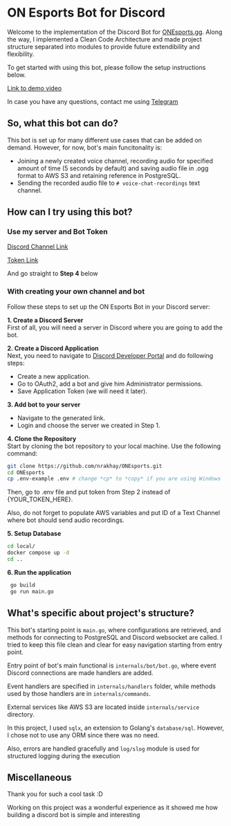 # ON Esports Bot for Discord

Welcome to the implementation of the Discord Bot for [ONEsports.gg](https://onesports.gg/). Along the way, I implemented a Clean Code Architecture and made project structure separated into modules to provide future extendibility and flexibility.

To get started with using this bot, please follow the setup instructions below. 

[Link to demo video](https://drive.google.com/file/d/1LsYwvCO_901C-MB-a2tjYXspZa19JVie/view?usp=sharing)

In case you have any questions, contact me using [Telegram](https://t.me/nouraleee)

## So, what this bot can do?
This bot is set up for many different use cases that can be added on demand. However, for now, bot's main funcitonality is:

- Joining a newly created voice channel, recording audio for specified amount of time (5 seconds by default) and saving audio file in .ogg format to AWS S3 and retaining reference in PostgreSQL.
- Sending the recorded audio file to `# voice-chat-recordings` text channel.

## How can I try using this bot?

### Use my server and Bot Token

[Discord Channel Link](https://discord.gg/hjcjRr3M)

[Token Link](https://docs.google.com/document/d/1Cr2kwQHxbj3RIyNe1O39BWI2Rth0MVZs8Kczvre83R0/edit?usp=sharing)

And go straight to **Step 4** below

### With creating your own channel and bot

Follow these steps to set up the ON Esports Bot in your Discord server:

**1. Create a Discord Server**  
First of all, you will need a server in Discord where you are going to add the bot.

**2. Create a Discord Application**  
Next, you need to navigate to [Discord Developer Portal](https://discord.com/developers/applications) and do following steps:

-   Create a new application.
-   Go to OAuth2, add a bot and give him Administrator permissions.
-   Save Application Token (we will need it later).

**3. Add bot to your server**

-   Navigate to the generated link.
-   Login and choose the server we created in Step 1.

**4. Clone the Repository**  
 Start by cloning the bot repository to your local machine. Use the following command:

```bash
git clone https://github.com/nrakhay/ONEsports.git
cd ONEsports
cp .env-example .env # change *cp* to *copy* if you are using Windows
```

Then, go to .env file and put token from Step 2 instead of {YOUR_TOKEN_HERE}. 

Also, do not forget to populate AWS variables and put ID of a Text Channel where bot should send audio recordings. 

**5. Setup Database**  

```bash
cd local/
docker compose up -d
cd ..
```

**6. Run the application**

```bash
 go build
 go run main.go
```

## What's specific about project's structure?
This bot's starting point is `main.go`, where configurations are retrieved, and methods for connecting to PostgreSQL and Discord websocket are called. I tried to keep this file clean and clear for easy navigation starting from entry point.

Entry point of bot's main functional is `internals/bot/bot.go`, where event Discord connections are made handlers are added.

Event handlers are specified in `internals/handlers` folder, while methods used by those handlers are in `internals/commands`.

External services like AWS S3 are located inside `internals/service` directory.

In this project, I used `sqlx`, an extension to Golang's `database/sql`. However, I chose not to use any ORM since there was no need.

Also, errors are handled gracefully and `log/slog` module is used for structured logging during the execution

## Miscellaneous
Thank you for such a cool task :D

Working on this project was a wonderful experience as it showed me how building a discord bot is simple and interesting
